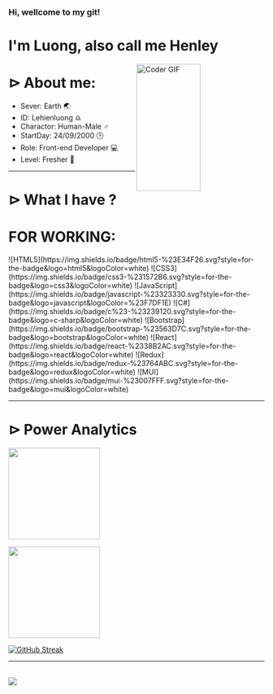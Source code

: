 

### Hi, wellcome to my git!

<h1 align="left">I'm Luong, also call me Henley</h1>


<img align="right" alt="Coder GIF" height=250 width=50% src="https://media1.giphy.com/media/RbDKaczqWovIugyJmW/200.gif" />

### <h1 align="left"> ⊳ About me: </h1>

- Sever: Earth 🌏
- ID: Lehienluong ♎
- Charactor: Human-Male ♂
- StartDay: 24/09/2000 🕒
- Role: Front-end Developer 💻
- Level: Fresher 🦾



<hr>

<h1 align="left">⊳ What I have ?</h1>


<h1 align="left">FOR WORKING: </h1>
![HTML5](https://img.shields.io/badge/html5-%23E34F26.svg?style=for-the-badge&logo=html5&logoColor=white)
![CSS3](https://img.shields.io/badge/css3-%231572B6.svg?style=for-the-badge&logo=css3&logoColor=white)
![JavaScript](https://img.shields.io/badge/javascript-%23323330.svg?style=for-the-badge&logo=javascript&logoColor=%23F7DF1E)
![C#](https://img.shields.io/badge/c%23-%23239120.svg?style=for-the-badge&logo=c-sharp&logoColor=white)
![Bootstrap](https://img.shields.io/badge/bootstrap-%23563D7C.svg?style=for-the-badge&logo=bootstrap&logoColor=white)
![React](https://img.shields.io/badge/react-%2338B2AC.svg?style=for-the-badge&logo=react&logoColor=white)
![Redux](https://img.shields.io/badge/redux-%23764ABC.svg?style=for-the-badge&logo=redux&logoColor=white)
![MUI](https://img.shields.io/badge/mui-%23007FFF.svg?style=for-the-badge&logo=mui&logoColor=white)



<hr/>
<h1 align="left">
⊳ Power Analytics</h1>



<p>
<a href="https://github.com/luongic">
  <img height="180em" src="https://github-readme-stats-eight-theta.vercel.app/api?username=luongic&show_icons=true&theme=midnight-purple&include_all_commits=true&count_private=true"/>
</a>
</p>

<p>
<a href="https://github.com/luongic">
  <img height="180em" src="https://github-readme-stats-eight-theta.vercel.app/api/top-langs/?username=luongic&layout=compact&langs_count=15&theme=midnight-purple"/>
</a>
</p>

[![GitHub Streak](https://github-readme-streak-stats.herokuapp.com?user=luongic&theme=highcontrast&hide_border=true&date_format=j%2Fn%5B%2FY%5D&background=000000&sideLabels=7F3ACE&ring=7F3ACE&fire=178600&currStreakLabel=178600&dates=FFFFFF&currStreakNum=FFFFFF&stroke=178600&sideNums=178600)](https://git.io/streak-stats)
<hr />
<br>
<img src="https://komarev.com/ghpvc/?username=luongic&color=blueviolet">



